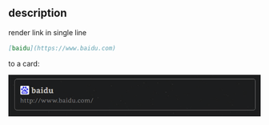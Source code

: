 ## description
render link in single line
```md
[baidu](https://www.baidu.com)
```
to a card:

![card](img/card.png)


